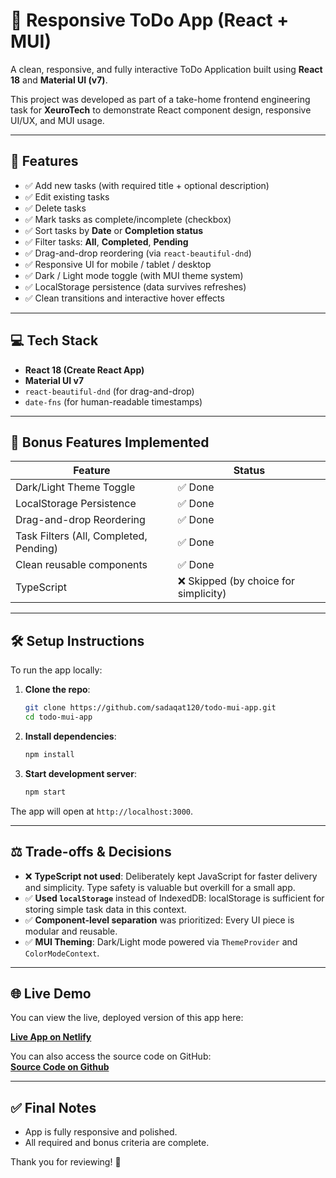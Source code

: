 # 📝 Responsive ToDo App (React + MUI)

A clean, responsive, and fully interactive ToDo Application built using **React 18** and **Material UI (v7)**.

This project was developed as part of a take-home frontend engineering task for **XeuroTech** to demonstrate React component design, responsive UI/UX, and MUI usage.

---

## 🚀 Features

- ✅ Add new tasks (with required title + optional description)
- ✅ Edit existing tasks
- ✅ Delete tasks
- ✅ Mark tasks as complete/incomplete (checkbox)
- ✅ Sort tasks by **Date** or **Completion status**
- ✅ Filter tasks: **All**, **Completed**, **Pending**
- ✅ Drag-and-drop reordering (via `react-beautiful-dnd`)
- ✅ Responsive UI for mobile / tablet / desktop
- ✅ Dark / Light mode toggle (with MUI theme system)
- ✅ LocalStorage persistence (data survives refreshes)
- ✅ Clean transitions and interactive hover effects

---

## 💻 Tech Stack

- **React 18 (Create React App)**
- **Material UI v7**
- `react-beautiful-dnd` (for drag-and-drop)
- `date-fns` (for human-readable timestamps)

---

## 🧩 Bonus Features Implemented

| Feature | Status |
|--------|--------|
| Dark/Light Theme Toggle | ✅ Done |
| LocalStorage Persistence | ✅ Done |
| Drag-and-drop Reordering | ✅ Done |
| Task Filters (All, Completed, Pending) | ✅ Done |
| Clean reusable components | ✅ Done |
| TypeScript | ❌ Skipped (by choice for simplicity)

---

## 🛠 Setup Instructions

To run the app locally:

1. **Clone the repo**:
   ```bash
   git clone https://github.com/sadaqat120/todo-mui-app.git
   cd todo-mui-app
   ```

2. **Install dependencies**:
   ```bash
   npm install
   ```

3. **Start development server**:
   ```bash
   npm start
   ```

The app will open at `http://localhost:3000`.

---

## ⚖️ Trade-offs & Decisions

- ❌ **TypeScript not used**: Deliberately kept JavaScript for faster delivery and simplicity. Type safety is valuable but overkill for a small app.
- ✅ **Used `localStorage`** instead of IndexedDB: localStorage is sufficient for storing simple task data in this context.
- ✅ **Component-level separation** was prioritized: Every UI piece is modular and reusable.
- ✅ **MUI Theming**: Dark/Light mode powered via `ThemeProvider` and `ColorModeContext`.

---

## 🌐 Live Demo

You can view the live, deployed version of this app here:

**[Live App on Netlify](https://todo-mui-app.netlify.app/)**

You can also access the source code on GitHub:  
**[Source Code on Github](https://github.com/sadaqat120/todo-mui-app)**

---


## ✅ Final Notes

- App is fully responsive and polished.
- All required and bonus criteria are complete.

Thank you for reviewing! 🙌